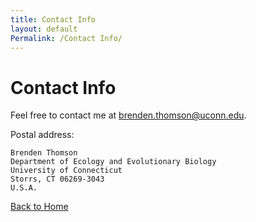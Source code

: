 ```yaml
---
title: Contact Info
layout: default
Permalink: /Contact Info/
---
```


# Contact Info
Feel free to contact me at <brenden.thomson@uconn.edu>.

Postal address: 

    Brenden Thomson 
    Department of Ecology and Evolutionary Biology 
    University of Connecticut 
    Storrs, CT 06269-3043
    U.S.A.

[Back to Home](https://brendenthomson.github.io/)
